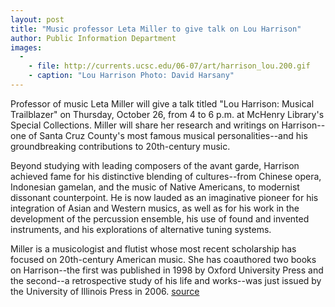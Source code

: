 ```yaml
---
layout: post
title: "Music professor Leta Miller to give talk on Lou Harrison"
author: Public Information Department
images:
  -
    - file: http://currents.ucsc.edu/06-07/art/harrison_lou.200.gif
    - caption: "Lou Harrison Photo: David Harsany"
---
```


Professor of music Leta Miller will give a talk titled "Lou Harrison: Musical Trailblazer" on Thursday, October 26, from 4 to 6 p.m. at McHenry Library's Special Collections. Miller will share her research and writings on Harrison--one of Santa Cruz County's most famous musical personalities--and his groundbreaking contributions to 20th-century music.

Beyond studying with leading composers of the avant garde, Harrison achieved fame for his distinctive blending of cultures--from Chinese opera, Indonesian gamelan, and the music of Native Americans, to modernist dissonant counterpoint. He is now lauded as an imaginative pioneer for his integration of Asian and Western musics, as well as for his work in the development of the percussion ensemble, his use of found and invented instruments, and his explorations of alternative tuning systems.

Miller is a musicologist and flutist whose most recent scholarship has focused on 20th-century American music. She has coauthored two books on Harrison--the first was published in 1998 by Oxford University Press and the second--a retrospective study of his life and works--was just issued by the University of Illinois Press in 2006.
[source](http://www1.ucsc.edu/currents/06-07/10-23/brief-harrison.asp "Permalink to brief-harrison")
